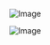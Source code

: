 ![Image](https://github.com/user-attachments/assets/bcc750bb-033a-4b6e-8413-1b1211486dae)

![Image](https://github.com/user-attachments/assets/5633e1d1-b05e-4a5e-835d-6bea7e3ee919)
